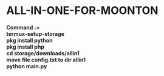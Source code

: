 # ALL-IN-ONE-FOR-MOONTON

<strong>
Command :><br>
termux-setup-storage<br>
pkg install python<br>
pkg install php<br>
cd storage/downloads/allin1<br>
move file config.txt to dir allin1 <br
pip3 install -r config.txt<br>
python main.py</strong><br>
